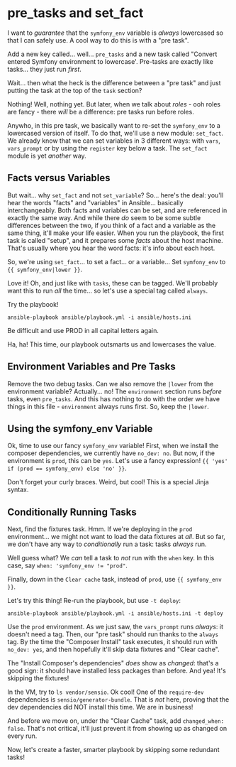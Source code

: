 # pre_tasks and set_fact

I want to *guarantee* that the `symfony_env` variable is *always* lowercased so that
I can safely use. A cool way to do this is with a "pre task".

Add a new key called... well... `pre_tasks` and a new task called
"Convert entered Symfony environment to lowercase'. Pre-tasks are exactly like tasks...
they just run *first*.

Wait... then what the heck is the difference between a "pre task" and just putting
the task at the top of the `task` section?

Nothing! Well, nothing yet. But later, when we talk about *roles* - ooh roles are
fancy - there *will* be a difference: pre tasks run before roles.

Anywho, in this pre task, we basically want to re-set the `symfony_env` to a lowercased
version of itself. To do that, we'll use a new module: `set_fact`. We already know
that we can set variables in 3 different ways: with `vars`, `vars_prompt` or
by using the `register` key below a task. The `set_fact` module is yet *another* way.

## Facts versus Variables

But wait... why `set_fact` and not `set_variable`? So... here's the deal: you'll
hear the words "facts" and "variables" in Ansible... basically interchangeably. Both
facts and variables can be set, and are referenced in exactly the same way. And while
there *do* seem to be some subtle differences between the two, if you think of a
fact and a variable as the same thing, it'll make your life easier. When you run
the playbook, the first task is called "setup", and it prepares some *facts* about
the host machine. That's usually where you hear the word facts: it's info about each
host.

So, we're using `set_fact`... to set a fact... or a variable... Set `symfony_env`
to ``{{ symfony_env|lower }}``.

Love it! Oh, and just like with `tasks`, these can be tagged. We'll probably want
this to run *all* the time... so let's use a special tag called `always`.

Try the playbook!

```terminal
ansible-playbook ansible/playbook.yml -i ansible/hosts.ini
```

Be difficult and use PROD in all capital letters again.

Ha, ha! This time, our playbook outsmarts us and lowercases the value.

## Environment Variables and Pre Tasks

Remove the two debug tasks. Can we also remove the `|lower` from the environment
variable? Actually... no! The `environment` section runs *before* tasks, even `pre_tasks`.
And this has nothing to do with the order we have things in this file - `environment`
always runs first. So, keep the `|lower`.

## Using the symfony_env Variable

Ok, time to use our fancy `symfony_env` variable! First, when we install the composer
dependencies, we currently have `no_dev: no`. But now, if the environment is `prod`,
this can be `yes`. Let's use a fancy expression! `{{ 'yes' if (prod == symfony_env) else 'no' }}`.

Don't forget your curly braces. Weird, but cool! This is a special Jinja syntax.

## Conditionally Running Tasks

Next, find the fixtures task. Hmm. If we're deploying in the `prod` environment...
we might not want to load the data fixtures at *all*. But so far, we don't have any
way to *conditionally* run a task: tasks *always* run.

Well guess what? We *can* tell a task to *not* run with the `when` key. In this case,
say `when: 'symfony_env != "prod"`. 

Finally, down in the `Clear cache` task, instead of `prod`, use `{{ symfony_env }}`.

Let's try this thing! Re-run the playbook, but use `-t deploy`:

```terminal
ansible-playbook ansible/playbook.yml -i ansible/hosts.ini -t deploy
```

Use the `prod` environment. As we just saw, the `vars_prompt` runs *always*: it
doesn't need a tag. Then, our "pre task" should run thanks to the `always` tag.
By the time the "Composer Install" task executes, it should run with `no_dev: yes`,
and then hopefully it'll skip data fixtures and "Clear cache".

The "Install Composer's dependencies" *does* show as *changed*: that's a good sign:
it should have installed less packages than before. And yea! It's skipping the fixtures!

In the VM, try to `ls vendor/sensio`.  Ok cool! One of the `require-dev` dependencies
is `sensio/generator-bundle`. That is *not* here, proving that the dev dependencies
did NOT install this time. We are in business!

And before we move on, under the "Clear Cache" task, add `changed_when: false`.
That's not critical, it'll just prevent it from showing up as changed on every run.

Now, let's create a faster, smarter playbook by skipping some redundant tasks!
